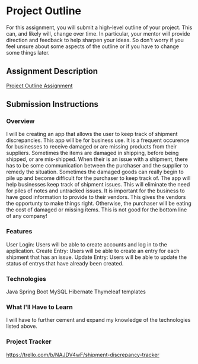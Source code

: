 # Project Outline
For this assignment, you will submit a high-level outline of your project. This can, and likely will, change over time. In particular, your mentor will provide direction and feedback to help sharpen your ideas. So don't worry if you feel unsure about some aspects of the outline or if you have to change some things later.

## Assignment Description
[Project Outline Assignment](https://education.launchcode.org/liftoff/modules/assignments/project-outline)

## Submission Instructions

### Overview
  I will be creating an app that allows the user to keep track of shipment discrepancies. This app will be for business use. It is a frequent occurence for businesses to receive damaged or are missing products from their suppliers. Sometimes the items are damaged in shipping, before being shipped, or are mis-shipped. When their is an issue with a shipment, there has to be some communication between the purchaser and the supplier to remedy the situation. Sometimes the damaged goods can really begin to pile up and become difficult for the purchaser to keep track of.
  The app will help businesses keep track of shipment issues. This will eliminate the need for piles of notes and untracked issues. It is important for the business to have good information to provide to their vendors. This gives the vendors the opportunty to make things right. Otherwise, the purchaser will be eating the cost of damaged or missing items. This is not good for the bottom line of any company!
### Features
User Login: Users will be able to create accounts and log in to the application.
Create Entry: Users will be able to create an entry for each shipment that has an issue.
Update Entry: Users will be able to update the status of entrys that have already been created.
### Technologies
Java
Spring Boot
MySQL
Hibernate
Thymeleaf templates
### What I'll Have to Learn
I will have to further cement and expand my knowledge of the technologies listed above.
### Project Tracker
https://trello.com/b/NAJDV4wF/shipment-discrepancy-tracker
